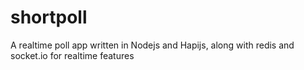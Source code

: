 # shortpoll
A realtime poll app written in Nodejs and Hapijs, along with redis and socket.io for realtime features
